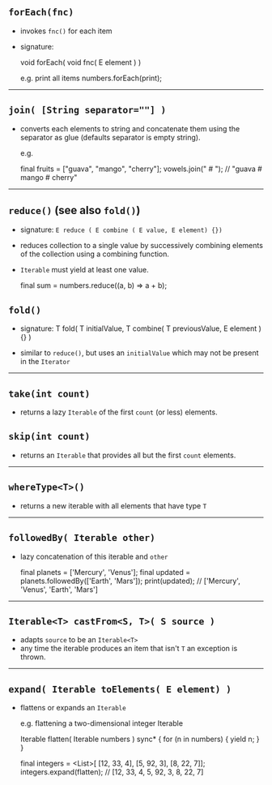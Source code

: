 ## `forEach(fnc)` 
- invokes `fnc()` for each item
- signature: 

    void forEach(
        void fnc( E element )
    )

    e.g. print all items
    numbers.forEach(print);

---

## `join( [String separator=""] )`
- converts each elements to string and concatenate them using the separator as glue (defaults separator is empty string).

    e.g.
    
    final fruits = <String>["guava", "mango", "cherry"]; 
    vowels.join(" # "); // "guava # mango # cherry"
    
---

## `reduce()`  (see also `fold()`)
- signature: `E reduce ( E combine ( E value, E element) {})`

- reduces collection to a single value by successively combining elements of the collection using a combining function.

- `Iterable` must yield at least one value.

    final sum = numbers.reduce((a, b) => a + b);


## `fold()`
- signature: 
    T fold<T>(
        T initialValue, 
        T combine( 
            T previousValue, 
            E element
        ) {}
    )

- similar to `reduce()`, but uses an `initialValue` which may not be present in the `Iterator`

---

## `take(int count)`
- returns a lazy `Iterable` of the first `count` (or less) elements.

## `skip(int count)` 
- returns an `Iterable` that provides all but the first `count` elements.

---

## `whereType<T>()`
- returns a new iterable with all elements that have type `T` 
    
---

## `followedBy( Iterable other)`
- lazy concatenation of this iterable and `other`

    final planets = <String>['Mercury', 'Venus'];
    final updated = planets.followedBy(['Earth', 'Mars']);
    print(updated); // ['Mercury', 'Venus', 'Earth', 'Mars']

---

## `Iterable<T> castFrom<S, T>( S source )`
- adapts `source` to be an `Iterable<T>`
- any time the iterable produces an item that isn't `T` an exception is thrown.
    
---

## `expand( Iterable toElements( E element) )` 
- flattens or expands an `Iterable` 

    e.g. flattening a two-dimensional integer Iterable

    Iterable<int> flatten( Iterable<int> numbers ) sync* {
        for (n in numbers) {
            yield n;
        }
    }

    final integers = <List<int>>[ [12, 33, 4], [5, 92, 3], [8, 22, 7]];
    integers.expand(flatten); // [12, 33, 4, 5, 92, 3, 8, 22, 7]

